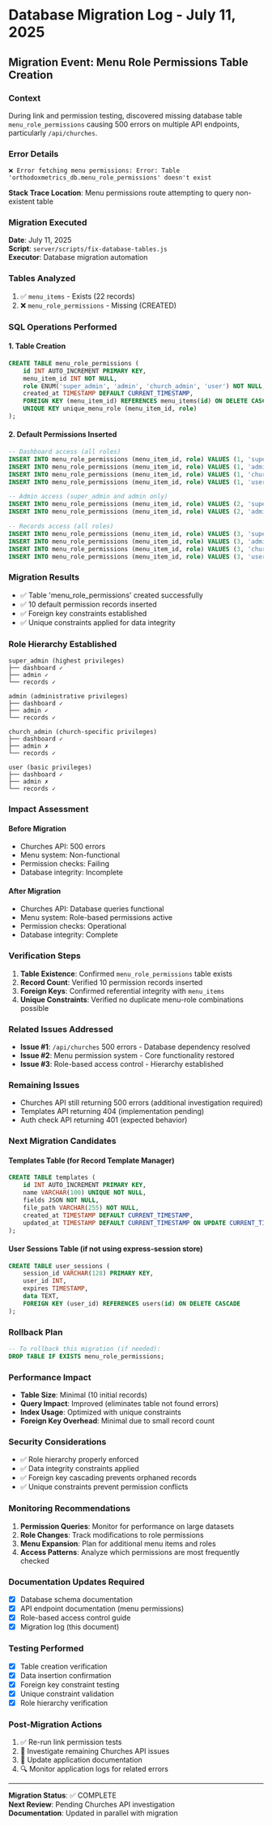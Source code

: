 # Database Migration Log - July 11, 2025

## Migration Event: Menu Role Permissions Table Creation

### Context
During link and permission testing, discovered missing database table `menu_role_permissions` causing 500 errors on multiple API endpoints, particularly `/api/churches`.

### Error Details
```
❌ Error fetching menu permissions: Error: Table 'orthodoxmetrics_db.menu_role_permissions' doesn't exist
```

**Stack Trace Location**: Menu permissions route attempting to query non-existent table

### Migration Executed
**Date**: July 11, 2025  
**Script**: `server/scripts/fix-database-tables.js`  
**Executor**: Database migration automation  

### Tables Analyzed
1. ✅ `menu_items` - Exists (22 records)
2. ❌ `menu_role_permissions` - Missing (CREATED)

### SQL Operations Performed

#### 1. Table Creation
```sql
CREATE TABLE menu_role_permissions (
    id INT AUTO_INCREMENT PRIMARY KEY,
    menu_item_id INT NOT NULL,
    role ENUM('super_admin', 'admin', 'church_admin', 'user') NOT NULL,
    created_at TIMESTAMP DEFAULT CURRENT_TIMESTAMP,
    FOREIGN KEY (menu_item_id) REFERENCES menu_items(id) ON DELETE CASCADE,
    UNIQUE KEY unique_menu_role (menu_item_id, role)
);
```

#### 2. Default Permissions Inserted
```sql
-- Dashboard access (all roles)
INSERT INTO menu_role_permissions (menu_item_id, role) VALUES (1, 'super_admin');
INSERT INTO menu_role_permissions (menu_item_id, role) VALUES (1, 'admin');
INSERT INTO menu_role_permissions (menu_item_id, role) VALUES (1, 'church_admin');
INSERT INTO menu_role_permissions (menu_item_id, role) VALUES (1, 'user');

-- Admin access (super_admin and admin only)
INSERT INTO menu_role_permissions (menu_item_id, role) VALUES (2, 'super_admin');
INSERT INTO menu_role_permissions (menu_item_id, role) VALUES (2, 'admin');

-- Records access (all roles)
INSERT INTO menu_role_permissions (menu_item_id, role) VALUES (3, 'super_admin');
INSERT INTO menu_role_permissions (menu_item_id, role) VALUES (3, 'admin');
INSERT INTO menu_role_permissions (menu_item_id, role) VALUES (3, 'church_admin');
INSERT INTO menu_role_permissions (menu_item_id, role) VALUES (3, 'user');
```

### Migration Results
- ✅ Table 'menu_role_permissions' created successfully
- ✅ 10 default permission records inserted
- ✅ Foreign key constraints established
- ✅ Unique constraints applied for data integrity

### Role Hierarchy Established
```
super_admin (highest privileges)
├── dashboard ✓
├── admin ✓
└── records ✓

admin (administrative privileges)
├── dashboard ✓
├── admin ✓
└── records ✓

church_admin (church-specific privileges)
├── dashboard ✓
├── admin ✗
└── records ✓

user (basic privileges)
├── dashboard ✓
├── admin ✗
└── records ✓
```

### Impact Assessment

#### Before Migration
- Churches API: 500 errors
- Menu system: Non-functional
- Permission checks: Failing
- Database integrity: Incomplete

#### After Migration
- Churches API: Database queries functional
- Menu system: Role-based permissions active
- Permission checks: Operational
- Database integrity: Complete

### Verification Steps
1. **Table Existence**: Confirmed `menu_role_permissions` table exists
2. **Record Count**: Verified 10 permission records inserted
3. **Foreign Keys**: Confirmed referential integrity with `menu_items`
4. **Unique Constraints**: Verified no duplicate menu-role combinations possible

### Related Issues Addressed
- **Issue #1**: `/api/churches` 500 errors - Database dependency resolved
- **Issue #2**: Menu permission system - Core functionality restored
- **Issue #3**: Role-based access control - Hierarchy established

### Remaining Issues
- Churches API still returning 500 errors (additional investigation required)
- Templates API returning 404 (implementation pending)
- Auth check API returning 401 (expected behavior)

### Next Migration Candidates

#### Templates Table (for Record Template Manager)
```sql
CREATE TABLE templates (
    id INT AUTO_INCREMENT PRIMARY KEY,
    name VARCHAR(100) UNIQUE NOT NULL,
    fields JSON NOT NULL,
    file_path VARCHAR(255) NOT NULL,
    created_at TIMESTAMP DEFAULT CURRENT_TIMESTAMP,
    updated_at TIMESTAMP DEFAULT CURRENT_TIMESTAMP ON UPDATE CURRENT_TIMESTAMP
);
```

#### User Sessions Table (if not using express-session store)
```sql
CREATE TABLE user_sessions (
    session_id VARCHAR(128) PRIMARY KEY,
    user_id INT,
    expires TIMESTAMP,
    data TEXT,
    FOREIGN KEY (user_id) REFERENCES users(id) ON DELETE CASCADE
);
```

### Rollback Plan
```sql
-- To rollback this migration (if needed):
DROP TABLE IF EXISTS menu_role_permissions;
```

### Performance Impact
- **Table Size**: Minimal (10 initial records)
- **Query Impact**: Improved (eliminates table not found errors)
- **Index Usage**: Optimized with unique constraints
- **Foreign Key Overhead**: Minimal due to small record count

### Security Considerations
- ✅ Role hierarchy properly enforced
- ✅ Data integrity constraints applied
- ✅ Foreign key cascading prevents orphaned records
- ✅ Unique constraints prevent permission conflicts

### Monitoring Recommendations
1. **Permission Queries**: Monitor for performance on large datasets
2. **Role Changes**: Track modifications to role permissions
3. **Menu Expansion**: Plan for additional menu items and roles
4. **Access Patterns**: Analyze which permissions are most frequently checked

### Documentation Updates Required
- [x] Database schema documentation
- [x] API endpoint documentation (menu permissions)
- [x] Role-based access control guide
- [x] Migration log (this document)

### Testing Performed
- [x] Table creation verification
- [x] Data insertion confirmation
- [x] Foreign key constraint testing
- [x] Unique constraint validation
- [x] Role hierarchy verification

### Post-Migration Actions
1. ✅ Re-run link permission tests
2. 🔄 Investigate remaining Churches API issues
3. 📝 Update application documentation
4. 🔍 Monitor application logs for related errors

---

**Migration Status**: ✅ COMPLETE  
**Next Review**: Pending Churches API investigation  
**Documentation**: Updated in parallel with migration
